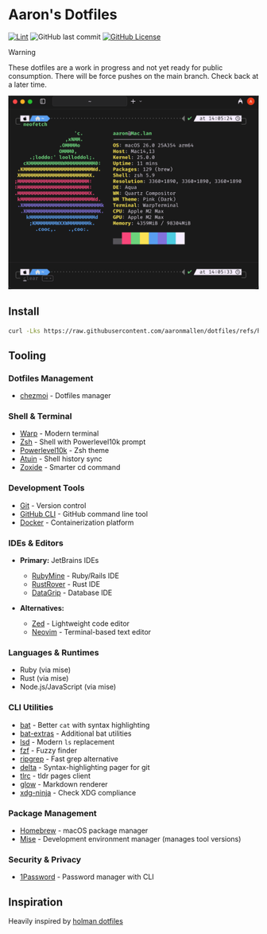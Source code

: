 # Aaron's Dotfiles

[![Lint][lint-badge]][lint-workflow]
![GitHub last commit][last-commit-badge]
[![GitHub License][license-badge]][license]

> [!WARNING]
> These dotfiles are a work in progress and not yet ready for public consumption.
> There will be force pushes on the main branch. Check back at a later time.

![Terminal Preview](./assets/terminal_preview.png)

## Install

```sh
curl -Lks https://raw.githubusercontent.com/aaronmallen/dotfiles/refs/heads/main/install | /bin/zsh
```

## Tooling

### Dotfiles Management

* [chezmoi](https://chezmoi.io) - Dotfiles manager

### Shell & Terminal

* [Warp](https://www.warp.dev) - Modern terminal
* [Zsh](https://www.zsh.org) - Shell with Powerlevel10k prompt
* [Powerlevel10k](https://github.com/romkatv/powerlevel10k) - Zsh theme
* [Atuin](https://github.com/atuinsh/atuin) - Shell history sync
* [Zoxide](https://github.com/ajeetdsouza/zoxide) - Smarter cd command

### Development Tools

* [Git](https://git-scm.com) - Version control
* [GitHub CLI](https://cli.github.com) - GitHub command line tool
* [Docker](https://www.docker.com) - Containerization platform

### IDEs & Editors

* **Primary:** JetBrains IDEs

  * [RubyMine](https://www.jetbrains.com/ruby/) - Ruby/Rails IDE
  * [RustRover](https://www.jetbrains.com/rust/) - Rust IDE
  * [DataGrip](https://www.jetbrains.com/datagrip/) - Database IDE

* **Alternatives:**

  * [Zed](https://zed.dev) - Lightweight code editor
  * [Neovim](https://neovim.io) - Terminal-based text editor

### Languages & Runtimes

* Ruby (via mise)
* Rust (via mise)
* Node.js/JavaScript (via mise)

### CLI Utilities

* [bat](https://github.com/sharkdp/bat) - Better `cat` with syntax highlighting
* [bat-extras](https://github.com/eth-p/bat-extras) - Additional bat utilities
* [lsd](https://github.com/lsd-rs/lsd) - Modern `ls` replacement
* [fzf](https://github.com/junegunn/fzf) - Fuzzy finder
* [ripgrep](https://github.com/BurntSushi/ripgrep) - Fast grep alternative
* [delta](https://github.com/dandavison/delta) - Syntax-highlighting pager for git
* [tlrc](https://github.com/tldr-pages/tlrc) - tldr pages client
* [glow](https://github.com/charmbracelet/glow) - Markdown renderer
* [xdg-ninja](https://github.com/b3nj5m1n/xdg-ninja) - Check XDG compliance

### Package Management

* [Homebrew](https://brew.sh) - macOS package manager
* [Mise](https://mise.jdx.dev) - Development environment manager (manages tool versions)

### Security & Privacy

* [1Password](https://1password.com) - Password manager with CLI

## Inspiration

Heavily inspired by [holman dotfiles](https://github.com/holman/dotfiles)

[last-commit-badge]: https://img.shields.io/github/last-commit/aaronmallen/dotfiles?style=for-the-badge
[license]: https://github.com/aaronmallen/dotfiles/blob/main/LICENSE
[license-badge]: https://img.shields.io/github/license/aaronmallen/dotfiles?style=for-the-badge&color=blue
[lint-badge]: https://img.shields.io/github/actions/workflow/status/aaronmallen/dotfiles/lint.yml?style=for-the-badge&logo=githubactions&logoColor=white&label=lint
[lint-workflow]: https://github.com/aaronmallen/dotfiles/actions/workflows/lint.yml
